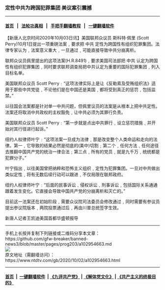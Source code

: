 ### 定性中共为跨国犯罪集团  美议案引震撼
------------------------

#### [首页](https://github.com/gfw-breaker/banned-news3/blob/master/README.md) &nbsp;&nbsp;|&nbsp;&nbsp; [法轮功真相](https://github.com/begood0513/basic/blob/master/README.md)  &nbsp;&nbsp;|&nbsp;&nbsp; [手把手翻墙教程](https://github.com/gfw-breaker/guides/wiki)  &nbsp;&nbsp;|&nbsp;&nbsp; [一键翻墙软件](https://github.com/gfw-breaker/nogfw/blob/master/README.md)  



<div><div class="post_content" itemprop="articleBody">
 <p>
  【新唐人北京时间2020年10月03日讯】美国联邦众议员
  <ok href="https://www.ntdtv.com/gb/斯科特‧佩里.htm">
   斯科特‧佩里
  </ok>
  (Scott Perry)10月1日提出一项重磅法案﹐要求把
  <ok href="https://www.ntdtv.com/gb/中共.htm">
   中共
  </ok>
  定性为跨国性有组织犯罪集团。法律专家认为﹐法案意义重大﹐一旦通过﹐可能直接导致中共分崩离析。
 </p>
 <p>
  联邦众议员佩里提出的这项法案(H.R.8491)﹐要求美国司法部把
  <ok href="https://www.ntdtv.com/gb/中共.htm">
   中共
  </ok>
  认定为跨国性有组织犯罪集团﹐同时要求联邦调查局把中共认定为重要的国际犯罪集团﹐列入目标名单。
 </p>
 <p>
  美国联邦众议员 Scott Perry﹕“这项法律实际上是让《反勒索及受贿组织法》适用于那些中共党徒﹐不论他们是在中国还是美国﹐都将受到真正的惩罚﹐包括监禁。”
 </p>
 <p>
  以往国会法案都是针对单一中共问题，但佩里议员的法案是从根本上把中共定性。法案还将取消中共政权的主权豁免﹐让中共必须为其罪行负责。
 </p>
 <p>
  美国联邦众议员 Scott Perry﹕“第一步就是点出中共罪行﹐设立惩罚措施﹐并开始对其行径进行起诉。”
 </p>
 <p>
  纽约人权律师叶宁﹕“这项法案一旦成为法律﹐那是改变整个人类命运和走向的法律。第一﹐它导致的结果必然是彻底的(美中)切割﹔第二个﹐任何方法﹑任何途径去推翻中国共产党的统治一律合法﹔第三点﹐所有的党员﹐就是九千万﹐统统都是犯罪分子。”
 </p>
 <p>
  叶宁指出﹐以往美国曾把纳粹和恐怖主义组织﹐定性为犯罪集团。一旦对中共做出类似定性﹐将有无数后续行动可以跟进﹐不仅局限在联邦政府。
 </p>
 <p>
  纽约人权律师叶宁﹕“后面的民事诉讼﹑侵权诉讼﹑刑事诉讼﹐包括国际关系通通跟着发生变化。它直接会导致中国共产党的分崩离析和灭亡的。”
 </p>
 <p>
  目前这一法案还在初始阶段﹐需要众议院司法委员会修改通过﹐同时需要有参议员提出参议院版本﹐两院投票通过后﹐再由川普总统签字生效。
 </p>
 <p>
  新唐人记者王凯迪美国首都华盛顿报导
 </p>
 <div class="single_ad">
 </div>
</div>
</div>
<hr/>
手机上长按并复制下列链接或二维码分享本文章：<br/>
https://github.com/gfw-breaker/banned-news3/blob/master/pages/prog203/a102954663.md <br/>
<a href='https://github.com/gfw-breaker/banned-news3/blob/master/pages/prog203/a102954663.md'><img src='https://github.com/gfw-breaker/banned-news3/blob/master/pages/prog203/a102954663.md.png'/></a> <br/>
原文地址（需翻墙访问）：https://www.ntdtv.com/gb/2020/10/02/a102954663.html


------------------------
#### [首页](https://github.com/gfw-breaker/banned-news3/blob/master/README.md) &nbsp;|&nbsp; [一键翻墙软件](https://github.com/gfw-breaker/nogfw/blob/master/README.md) &nbsp;| [《九评共产党》](https://github.com/gfw-breaker/9ping.md/blob/master/README.md#九评之一评共产党是什么) | [《解体党文化》](https://github.com/gfw-breaker/jtdwh.md/blob/master/README.md) | [《共产主义的终极目的》](https://github.com/gfw-breaker/gczydzjmd.md/blob/master/README.md)


<img src='http://gfw-breaker.win/banned-news3/pages/prog203/a102954663.md' width='0px' height='0px'/>